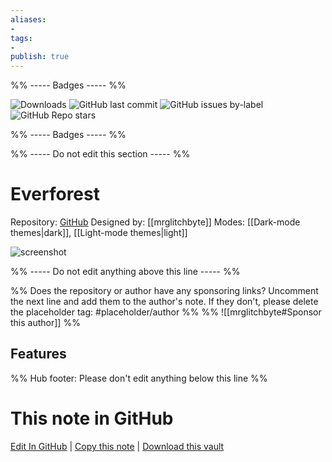 ```yaml
---
aliases:
- 
tags: 
- 
publish: true
---
```


%% ----- Badges ----- %%

![Downloads](https://img.shields.io/badge/downloads-129553-573E7A?style=for-the-badge&logo=)
![GitHub last commit](https://img.shields.io/github/last-commit/mrglitchbyte/obsidian_everforest?color=573E7A&label=last%20update&logo=github&style=for-the-badge)
![GitHub issues by-label](https://img.shields.io/github/issues/mrglitchbyte/obsidian_everforest/help%20wanted?color=573E7A&logo=github&style=for-the-badge) 
![GitHub Repo stars](https://img.shields.io/github/stars/mrglitchbyte/obsidian_everforest?color=573E7A&logo=github&style=for-the-badge)

%% ----- Badges ----- %%

%% ----- Do not edit this section ----- %%

# Everforest

Repository: [GitHub](https://github.com/mrglitchbyte/obsidian_everforest)
Designed by: [[mrglitchbyte]]
Modes: [[Dark-mode themes|dark]], [[Light-mode themes|light]]



![screenshot](https://github.com/mrglitchbyte/obsidian_everforest/raw/HEAD/dark_v2.png)

%% ----- Do not edit anything above this line ----- %% 

%% Does the repository or author have any sponsoring links? Uncomment the next line and add them to the author's note. If they don't, please delete the placeholder tag: #placeholder/author %%
%% ![[mrglitchbyte#Sponsor this author]] %%


## Features



%% Hub footer: Please don't edit anything below this line %%

# This note in GitHub

<span class="git-footer">[Edit In GitHub](https://github.dev/obsidian-community/obsidian-hub/blob/main/02%20-%20Community%20Expansions/02.05%20All%20Community%20Expansions/Themes/Everforest.md "git-hub-edit-note") | [Copy this note](https://raw.githubusercontent.com/obsidian-community/obsidian-hub/main/02%20-%20Community%20Expansions/02.05%20All%20Community%20Expansions/Themes/Everforest.md "git-hub-copy-note") | [Download this vault](https://github.com/obsidian-community/obsidian-hub/archive/refs/heads/main.zip "git-hub-download-vault") </span>
